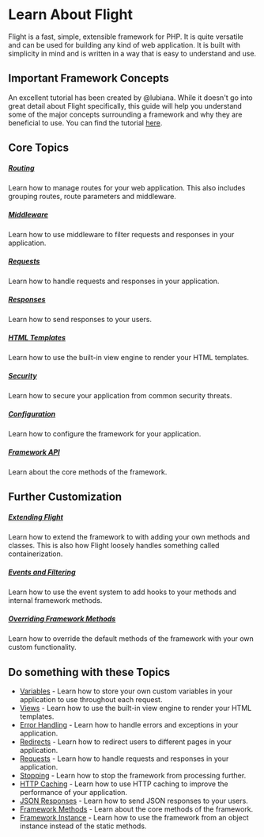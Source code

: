 # Learn About Flight

Flight is a fast, simple, extensible framework for PHP. It is quite versatile and can be used for building any kind of web application. It is built with simplicity in mind and is written in a way that is easy to understand and use.

## Important Framework Concepts

An excellent tutorial has been created by @lubiana. While it doesn't go into great detail about Flight specifically, this guide will help you understand some of the major concepts surrounding a framework and why they are beneficial to use. You can find the tutorial [here](https://git.php.fail/lubiana/no-framework-tutorial/src/branch/master/04-development-helpers.md).

## Core Topics

##### [Routing](/learn/routing)

Learn how to manage routes for your web application. This also includes grouping routes, route parameters and middleware.

##### [Middleware](/learn/middleware)

Learn how to use middleware to filter requests and responses in your application.

##### [Requests](/learn/requests)

Learn how to handle requests and responses in your application.

##### [Responses](/learn/responses)

Learn how to send responses to your users.

##### [HTML Templates](/learn/templates)

Learn how to use the built-in view engine to render your HTML templates.

##### [Security](/learn/security)

Learn how to secure your application from common security threats.

##### [Configuration](/learn/configuration)

Learn how to configure the framework for your application.

##### [Framework API](/learn/api)

Learn about the core methods of the framework.


## Further Customization
##### [Extending Flight](/learn/extending)

Learn how to extend the framework to with adding your own methods and classes. This is also how Flight loosely handles something called containerization.

##### [Events and Filtering](/learn/filtering)

Learn how to use the event system to add hooks to your methods and internal framework methods.

##### [Overriding Framework Methods](/learn/overriding)

Learn how to override the default methods of the framework with your own custom functionality.


## Do something with these Topics
- [Variables](/learn/variables) - Learn how to store your own custom variables in your application to use throughout each request.
- [Views](/learn/views) - Learn how to use the built-in view engine to render your HTML templates.
- [Error Handling](/learn/error-handling) - Learn how to handle errors and exceptions in your application.
- [Redirects](/learn/redirects) - Learn how to redirect users to different pages in your application.
- [Requests](/learn/requests) - Learn how to handle requests and responses in your application.
- [Stopping](/learn/stopping) - Learn how to stop the framework from processing further.
- [HTTP Caching](/learn/http-caching) - Learn how to use HTTP caching to improve the performance of your application.
- [JSON Responses](/learn/json) - Learn how to send JSON responses to your users.
- [Framework Methods](/learn/framework-methods) - Learn about the core methods of the framework.
- [Framework Instance](/learn/framework-instance) - Learn how to use the framework from an object instance instead of the static methods.